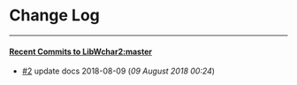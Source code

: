 
# Change Log
----------

#### [Recent Commits to LibWchar2:master](https://github.com/ClnViewer/LibWchar2/commits/master.atom)

- [#2](https://github.com/ClnViewer/LibWchar2/commit/207fa093e2d5435e7e1cf433ae498c48bda0e3d5)  	update docs 2018-08-09 (*09 August 2018 00:24*)
